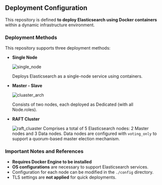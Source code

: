 ## Deployment Configuration

This repository is defined **to deploy Elasticsearch using Docker containers** within a dynamic infrastructure environment.

### Deployment Methods

This repository supports three deployment methods:

- **Single Node**
    
    ![single_node](https://github.com/cucuridas/elasticsearch_deploy/assets/65060314/79ea54cb-ca19-4f19-aeb8-364c078ebb6d)
    
    Deploys Elasticsearch as a single-node service using containers.
    
- **Master - Slave**
    
    ![cluaster_arch](https://github.com/cucuridas/elasticsearch_deploy/assets/65060314/975cc08d-e7be-499d-a797-1acb560b6c50)
    
    Consists of two nodes, each deployed as Dedicated (with all Node.roles).
    
- **RAFT Cluster**
    
    ![raft_cluaster](https://github.com/cucuridas/elasticsearch_deploy/assets/65060314/1cc948e6-2d6b-42f0-9968-f977399c0211)
    Comprises a total of 5 Elasticsearch nodes: 2 Master nodes and 3 Data nodes. Data nodes are configured with `voting_only` to support a quorum-based master election mechanism.
    

### Important Notes and References

- **Requires Docker Engine to be installed**
- **OS configurations** are necessary to support Elasticsearch services.
- Configuration for each node can be modified in the `./config` directory.
- TLS settings are **not applied** for quick deployments.